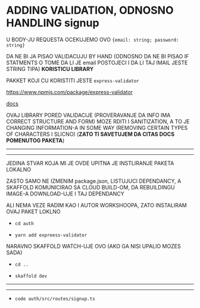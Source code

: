 # ADDING VALIDATION, ODNOSNO HANDLING signup

U BODY-JU REQUESTA OCEKUJEMO OVO `{email: string; password: string}`

DA NE BI JA PISAO VALIDACUJU BY HAND (ODNOSNO DA NE BI PISAO IF STATMENTS O TOME DA LI JE email POSTOJECI I DA LI TAJ IMAIL JESTE STRING TIPA) **KORISTICU LIBRARY**

PAKKET KOJI CU KORISTITI JESTE `express-validator`

<https://www.npmjs.com/package/express-validator>

[docs](https://express-validator.github.io/docs/)

OVAJ LIBRARY PORED VALIDACIJE (PROVERAVANJE DA INFO IMA CORRECT STRUCTURE AND FORM) MOZE RDITI I SANITIZATION, A TO JE CHANGING INFORMATION-A IN SOME WAY (REMOVING CERTAIN TYPES OF CHARACTERS I SLICNO) (**ZATO TI SAVETUJEM DA CITAS DOCS POMENUTOG PAKETA**)

***
***

JEDINA STVAR KOJA MI JE OVDE UPITNA JE INSTLIRANJE PAKETA LOKALNO

ZASTO SAMO NE IZMENIM package.json, LISTUJUCI DEPENDANCY, A SKAFFOLD KOMUNICIRAO SA CLOUD BUILD-OM, DA REBUILDINGU IMAGE-A DOWNLOAD-UJE I TAJ DEPENDANCY 

ALI NEMA VEZE RADIM KAO I AUTOR WORKSHOOPA, ZATO INSTALIRAM OVAJ PAKET LOKLNO

- `cd auth`

- `yarn add expreess-validator`

NARAVNO SKAFFOLD WATCH-UJE OVO (AKO GA NISI UPALIO MOZES SADA)

- `cd ..`

- `skaffold dev`

***
***

- `code auth/src/routes/signup.ts`

```ts

```

